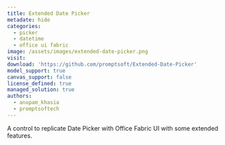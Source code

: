 ```yaml
---
title: Extended Date Picker
metadate: hide
categories:
  - picker
  - datetime
  - office ui fabric
image: /assets/images/extended-date-picker.png
visit: 
download: 'https://github.com/promptsoft/Extended-Date-Picker'
model_support: true
canvas_support: false
license_defined: true
managed_solution: true
authors:
  - anupam_khasia
  - promptsoftech
---
```

A control to replicate Date Picker with Office Fabric UI with some extended features.
